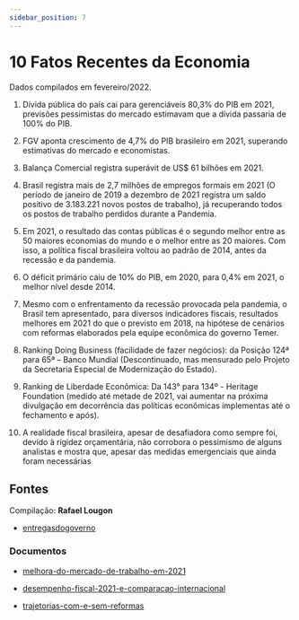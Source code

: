```yaml
---
sidebar_position: 7
---
```

# 10 Fatos Recentes da Economia 

Dados compilados em fevereiro/2022.

1. Dívida pública do país cai para gerenciáveis 80,3% do PIB em 2021, previsões pessimistas do mercado estimavam que a dívida passaria de 100% do PIB.

2. FGV aponta crescimento de 4,7% do PIB brasileiro em 2021, superando estimativas do mercado e economistas.

3. Balança Comercial registra superávit de US$ 61 bilhões em 2021.

4. Brasil registra mais de 2,7 milhões de empregos formais em 2021 (O período de janeiro de 2019 a dezembro de 2021 registra um saldo positivo de 3.183.221 novos postos de trabalho), já recuperando todos os postos de trabalho perdidos durante a Pandemia.

5. Em 2021, o resultado das contas públicas é o segundo melhor entre as 50 maiores economias do mundo e o melhor entre as 20 maiores. Com isso, a política fiscal brasileira voltou ao padrão de 2014, antes da recessão e da pandemia.

6. O déficit primário caiu de 10% do PIB, em 2020, para 0,4% em 2021, o melhor nível desde 2014.

7. Mesmo com o enfrentamento da recessão provocada pela pandemia, o Brasil tem apresentado, para diversos indicadores fiscais, resultados melhores em 2021 do que o previsto em 2018, na hipótese de cenários com reformas elaborados pela equipe econômica do governo Temer.

8. Ranking Doing Business (facilidade de fazer negócios): da Posição 124ª para 65ª – Banco Mundial (Descontinuado, mas mensurado pelo Projeto da Secretaria Especial de Modernização do Estado).

9. Ranking de Liberdade Econômica: Da 143° para 134º - Heritage Foundation (medido até metade de 2021, vai aumentar na próxima divulgação em decorrência das políticas econômicas implementas até o fechamento e após).

10. A realidade fiscal brasileira, apesar de desafiadora como sempre foi, devido à rigidez orçamentária, não corrobora o pessimismo de alguns analistas e mostra que, apesar das medidas emergenciais que ainda foram necessárias
## Fontes

Compilação: **Rafael Lougon**

 - [entregasdogoverno](https://www.entregasdogoverno.com/2022/02/10-recentes-fatos-economicos-do-governo_60.html)

### Documentos

 - [melhora-do-mercado-de-trabalho-em-2021](https://www.gov.br/fazenda/pt-br/centrais-de-conteudos/publicacoes/conjuntura-economica/estudos-economicos/2022/ni-melhora-do-mercado-de-trabalho-em-2021.pdf/view)

 - [desempenho-fiscal-2021-e-comparacao-internacional](https://www.gov.br/fazenda/pt-br/centrais-de-conteudos/publicacoes/conjuntura-economica/estudos-economicos/2022/ni-desempenho-fiscal-2021-e-comparacao-internacional.pdf/view)

 - [trajetorias-com-e-sem-reformas](https://www.gov.br/fazenda/pt-br/centrais-de-conteudos/publicacoes/conjuntura-economica/estudos-economicos/2022/ni-trajetorias-com-e-sem-reformas.pdf/view)
